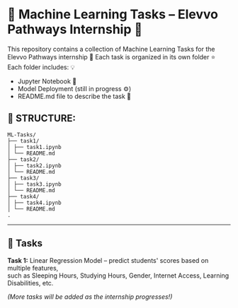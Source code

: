 # 🧠 Machine Learning Tasks – Elevvo Pathways Internship 🚀

This repository contains a collection of Machine Learning Tasks for the Elevvo Pathways internship 🚀
Each task is organized in its own folder ⭐
Each folder includes: 💡  
  - Jupyter Notebook 📓
  - Model Deployment (still in progress ⚙️)
  - README.md file to describe the task 📃

## 📂 STRUCTURE:
```
ML-Tasks/
├── task1/
│ ├── task1.ipynb
│ └── README.md
├── task2/
│ ├── task2.ipynb
│ └── README.md
├── task3/
│ ├── task3.ipynb
│ └── README.md
├── task4/
│ ├── task4.ipynb
│ └── README.md
.
```
_______________________________________________________________________________________________________
## 📌 Tasks

**Task 1:** Linear Regression Model – predict students' scores based on multiple features,  
such as Sleeping Hours, Studying Hours, Gender, Internet Access, Learning Disabilities, etc.  

*(More tasks will be added as the internship progresses!)*
